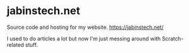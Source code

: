 # jabinstech.net

Source code and hosting for my website.
https://jabinstech.net/

I used to do articles a lot but now I'm just messing around with Scratch-related stuff.

